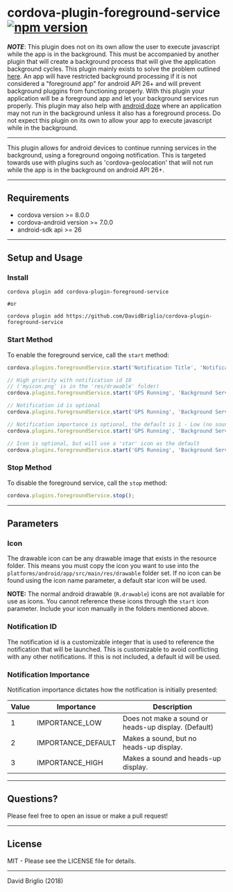 # cordova-plugin-foreground-service [![npm version](https://badge.fury.io/js/cordova-plugin-foreground-service.svg)](https://badge.fury.io/js/cordova-plugin-foreground-service)

***NOTE***: This plugin does not on its own allow the user to execute javascript while the app is in the background. This must be accompanied by another plugin that will create a background process that will give the application background cycles. This plugin mainly exists to solve the problem outlined [here](https://developer.android.com/about/versions/oreo/background#services). An app will have restricted background processing if it is not considered a "foreground app" for android API 26+ and will prevent background pluggins from functioning properly. With this plugin your application will be a foreground app and let your background services run properly. This plugin may also help with [android doze](https://developer.android.com/training/monitoring-device-state/doze-standby#understand_app_standby) where an application may not run in the background unless it also has a foreground process. Do not expect this plugin on its own to allow your app to execute javascript while in the background.

---

This plugin allows for android devices to continue running services in the background, using a foreground ongoing notification. This is targeted towards use with plugins such as 'cordova-geolocation' that will not run while the app is in the background on android API 26+.

---

## Requirements

- cordova version >= 8.0.0
- cordova-android version >= 7.0.0
- android-sdk api >= 26

---

## Setup and Usage

### Install

```shell
cordova plugin add cordova-plugin-foreground-service

#or

cordova plugin add https://github.com/DavidBriglio/cordova-plugin-foreground-service
```

### Start Method

To enable the foreground service, call the `start` method:

```javascript
cordova.plugins.foregroundService.start('Notification Title', 'Notification Text', 'drawable-icon-name', [notification importance], [notification id]);

// High priority with notification id 10
// ('myicon.png' is in the 'res/drawable' folder)
cordova.plugins.foregroundService.start('GPS Running', 'Background Service', 'myicon', 3, 10);

// Notification id is optional
cordova.plugins.foregroundService.start('GPS Running', 'Background Service', 'myicon', 3);

// Notification importance is optional, the default is 1 - Low (no sound or vibration)
cordova.plugins.foregroundService.start('GPS Running', 'Background Service', 'myicon');

// Icon is optional, but will use a 'star' icon as the default
cordova.plugins.foregroundService.start('GPS Running', 'Background Service');
```

### Stop Method

To disable the foreground service, call the `stop` method:

```javascript
cordova.plugins.foregroundService.stop();
```

---

## Parameters

### **Icon**

The drawable icon can be any drawable image that exists in the resource folder. This means you must copy the icon you want to use into the `platforms/android/app/src/main/res/drawable` folder set. If no icon can be found using the icon name parameter, a default star icon will be used.

**NOTE:** The normal android drawable (`R.drawable`) icons are not available for use as icons. You cannot reference these icons through the `start` icon parameter. Include your icon manually in the folders mentioned above.

### **Notification ID**

The notification id is a customizable integer that is used to reference the notification that will be launched. This is customizable to avoid conflicting with any other notifications. If this is not included, a default id will be used.

### **Notification Importance**

Notification importance dictates how the notification is initially presented:

Value | Importance | Description
--- | --- | ---
1|IMPORTANCE_LOW|Does not make a sound or heads-up display. (Default)
2|IMPORTANCE_DEFAULT|Makes a sound, but no heads-up display.
3|IMPORTANCE_HIGH|Makes a sound and heads-up display.

---

## Questions?

Please feel free to open an issue or make a pull request!

---

## License

MIT - Please see the LICENSE file for details.

---

David Briglio (2018)
